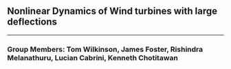 
## Nonlinear Dynamics of Wind turbines with large deflections  
----
### Group Members: Tom Wilkinson, James Foster, Rishindra Melanathuru, Lucian Cabrini, Kenneth Chotitawan
